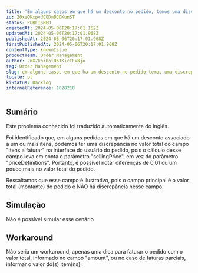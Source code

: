 ```yaml
---
title: 'Em alguns casos em que há um desconto no pedido, temos uma discrepância no valor total do campo Itens para fatura na interface do usuário do pedido.'
id: 20xiOKxpvdCODmDJDKunST
status: PUBLISHED
createdAt: 2024-05-06T20:17:01.162Z
updatedAt: 2024-05-06T20:17:01.968Z
publishedAt: 2024-05-06T20:17:01.968Z
firstPublishedAt: 2024-05-06T20:17:01.968Z
contentType: knownIssue
productTeam: Order Management
author: 2mXZkbi0oi061KicTExNjo
tag: Order Management
slug: em-alguns-casos-em-que-ha-um-desconto-no-pedido-temos-uma-discrepancia-no-valor-total-do-campo-itens-para-fatura-na-interface-do-usuario-do-pedido
locale: pt
kiStatus: Backlog
internalReference: 1028210
---
```


## Sumário

<div class="alert alert-info">
  <p>Este problema conhecido foi traduzido automaticamente do inglês.</p>
</div>


Foi identificado que, em alguns pedidos em que há um desconto associado a um ou mais itens, podemos ter uma discrepância no valor total do campo "itens a faturar" na interface do usuário do pedido, pois o cálculo desse campo leva em conta o parâmetro "sellingPrice", em vez do parâmetro "priceDefinitions". Portanto, é possível notar diferenças de 0,01 ou um pouco mais no valor total do pedido.

Ressaltamos que esse campo é ilustrativo, pois o campo principal é o valor total (montante) do pedido e NÃO há discrepância nesse campo.

## Simulação


Não é possível simular esse cenário

## Workaround


Não seria um workaround, apenas uma dica para faturar o pedido com o valor total, informado no campo "amount", ou no caso de faturas parciais, informar o valor do(s) item(ns).





